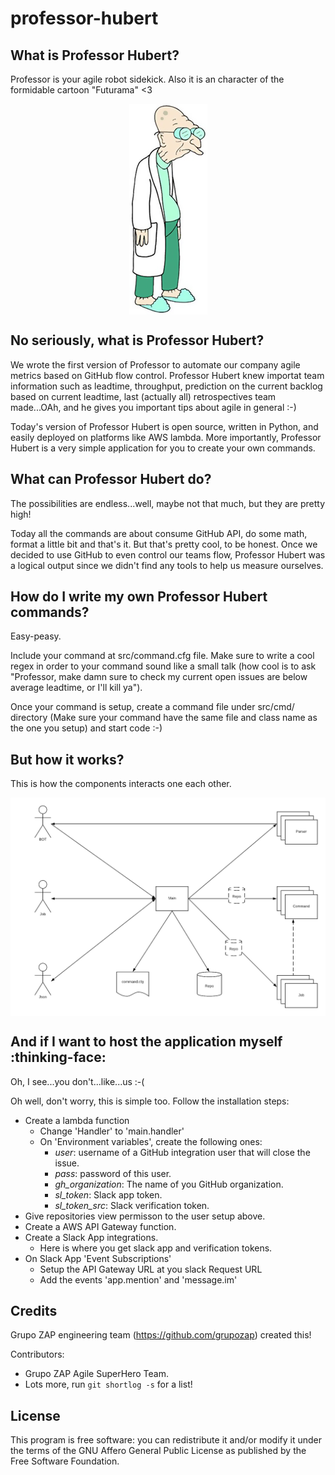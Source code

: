 # professor-hubert

## What is Professor Hubert?

Professor is your agile robot sidekick. Also it is an character of the formidable cartoon "Futurama" <3

<p align="center">
<img align="center" src="./html/img/professor-hubert-character.png">
</p>

## No seriously, what is Professor Hubert?

We wrote the first version of Professor to automate our company agile metrics based on GitHub flow control. Professor Hubert knew importat team information such as leadtime, throughput, prediction on the current backlog based on current leadtime, last (actually all) retrospectives team made...OAh, and he gives you important tips about agile in general :-)

Today's version of Professor Hubert is open source, written in Python, and easily deployed on platforms like AWS lambda. More importantly, Professor Hubert is a very simple application for you to create your own commands.

## What can Professor Hubert do?

The possibilities are endless...well, maybe not that much, but they are pretty high!

Today all the commands are about consume GitHub API, do some math, format a little bit and that's it. But that's pretty cool, to be honest. Once we decided to use GitHub to even control our teams flow, Professor Hubert was a logical output since we didn't find any tools to help us measure ourselves.

## How do I write my own Professor Hubert commands?

Easy-peasy.

Include your command at src/command.cfg file. Make sure to write a cool regex in order to your command sound like a small talk (how cool is to ask "Professor, make damn sure to check my current open issues are below average leadtime, or I'll kill ya").

Once your command is setup, create a command file under src/cmd/ directory (Make sure your command have the same file and class name as the one you setup) and start code :-)

## But how it works?

This is how the components interacts one each other.

<p align="center">
<img align="center" src="./html/img/professor-hubert.png">
</p>

## And if I want to host the application myself :thinking-face: 

Oh, I see...you don't...like...us :-(

Oh well, don't worry, this is simple too. Follow the installation steps:

- Create a lambda function
	- Change 'Handler' to 'main.handler'
	- On 'Environment variables', create the following ones:
		- *user*: username of a GitHub integration user that will close the issue.
		- *pass*: password of this user.
		- *gh_organization*: The name of you GitHub organization.
		- *sl_token*: Slack app token.
		- *sl_token_src*: Slack verification token.
- Give repositories view permisson to the user setup above.
- Create a AWS API Gateway function.
- Create a Slack App integrations.
	- Here is where you get slack app and verification tokens.
- On Slack App 'Event Subscriptions'
	- Setup the API Gateway URL at you slack Request URL
	- Add the events 'app.mention' and 'message.im'

## Credits

Grupo ZAP engineering team (<https://github.com/grupozap>) created this!

Contributors:

- Grupo ZAP Agile SuperHero Team.
- Lots more, run `git shortlog -s` for a list!

## License

This program is free software: you can redistribute it and/or modify it
under the terms of the GNU Affero General Public License as published by
the Free Software Foundation.
